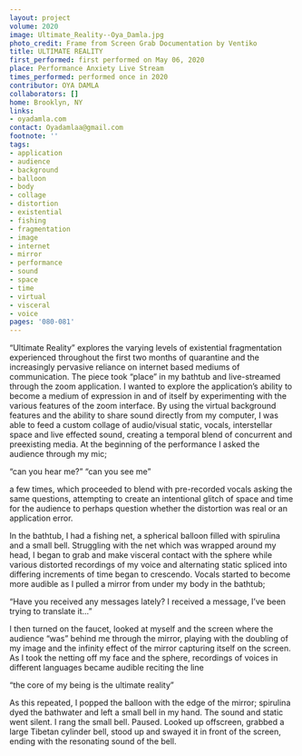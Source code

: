 ```yaml
---
layout: project
volume: 2020
image: Ultimate_Reality--Oya_Damla.jpg
photo_credit: Frame from Screen Grab Documentation by Ventiko
title: ULTIMATE REALITY
first_performed: first performed on May 06, 2020
place: Performance Anxiety Live Stream
times_performed: performed once in 2020
contributor: OYA DAMLA
collaborators: []
home: Brooklyn, NY
links:
- oyadamla.com
contact: Oyadamlaa@gmail.com
footnote: ''
tags:
- application
- audience
- background
- balloon
- body
- collage
- distortion
- existential
- fishing
- fragmentation
- image
- internet
- mirror
- performance
- sound
- space
- time
- virtual
- visceral
- voice
pages: '080-081'
---
```



“Ultimate Reality” explores the varying levels of existential fragmentation experienced throughout the first two months of quarantine and the increasingly pervasive reliance on internet based mediums of communication. The piece took “place” in my bathtub and live-streamed through the zoom application.  I wanted to explore the application’s ability to become a medium of expression in and of itself by experimenting with the various features of the zoom interface. By using the virtual background features and the ability to share sound directly from my computer, I was able to feed a custom collage of audio/visual static, vocals, interstellar space and live effected sound, creating a temporal blend of concurrent and preexisting media. 
At the beginning of the performance I asked the audience through my mic;

“can you hear me?”
“can you see me”

a few times, which proceeded to blend with pre-recorded vocals asking the same questions, attempting to create an intentional glitch of space and time for the audience to perhaps question whether the distortion was real or an application error. 

In the bathtub, I had a fishing net, a spherical balloon filled with spirulina and a small bell. Struggling with the net which was wrapped around my head, I began to grab and make visceral contact with the sphere while various distorted recordings of my voice and alternating static spliced into differing increments of time began to crescendo. Vocals started to become more audible as I pulled a mirror from under my body in the bathtub; 

“Have you received any messages lately? I received a message, I’ve been trying to translate it...” 

I then turned on the faucet, looked at myself and the screen where the audience “was” behind me through the mirror, playing with the doubling of my image and the infinity effect of the mirror capturing itself on the screen. As I took the netting off my face and the sphere, recordings of voices in different languages became audible reciting the line 

“the core of my being is the ultimate reality” 

As this repeated, I popped the balloon with the edge of the mirror; spirulina dyed the bathwater and left a small bell in my hand. The sound and static went silent. I rang the small bell. Paused. Looked up offscreen, grabbed a large Tibetan cylinder bell, stood up and swayed it in front of the screen, ending with the resonating sound of the bell.
